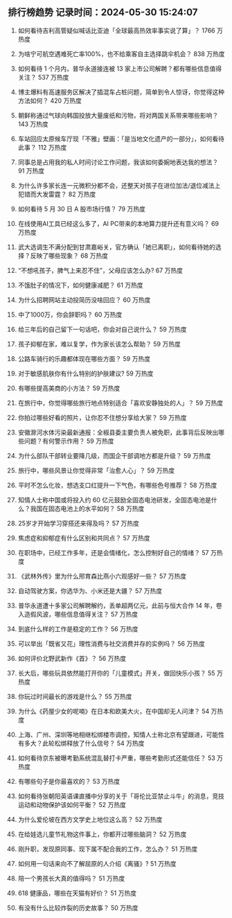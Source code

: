 
## 排行榜趋势 记录时间：2024-05-30 15:24:07
  
  1. 如何看待吉利高管疑似喊话比亚迪「全球最高热效率事实说了算」？ 1766 万热度
    
  2. 为啥宁可航空遇难死亡率100%，也不给乘客自主选择跳伞机会？ 838 万热度
    
  3. 如何看待 1 个月内，普华永道接连被 13 家上市公司解聘？都有哪些信息值得关注？ 537 万热度
    
  4. 博主爆料有高速服务区解决了插混车占桩问题，简单到令人惊讶，你觉得这种方法如何？ 420 万热度
    
  5. 朝鲜称通过气球向韩国投放大量废纸和污物，将对两国关系带来哪些影响？ 143 万热度
    
  6. 车站回应太原候车厅现「不雅」壁画：「是当地文化遗产的一部分」，如何看待此事？ 112 万热度
    
  7. 同事总是占用我的私人时间讨论工作问题，我该如何委婉地表达我的想法？ 91 万热度
    
  8. 为什么许多家长连一元微积分都不会，还整天对孩子在进位加法/退位减法上犯错而大发雷霆？ 82 万热度
    
  9. 如何看待 5 月 30 日 A 股市场行情？ 79 万热度
    
  10. 在线使用AI工具已经这么多了，AI PC带来的本地算力提升还有意义吗？ 69 万热度
    
  11. 武大选调生不满分配到甘肃嘉峪关，官方确认「她已离职」，如何看待她的选择？反映了哪些现象？ 68 万热度
    
  12. “不想吼孩子，脾气上来忍不住”，父母应该怎么办? 67 万热度
    
  13. 不饿肚子的情况下，如何健康减肥？ 61 万热度
    
  14. 为什么招聘网站主动投简历没啥回应？ 60 万热度
    
  15. 中了1000万，你会辞职吗？ 60 万热度
    
  16. 给三年后的自己留下一句话吧，你会对自己说什么？ 59 万热度
    
  17. 孩子抑郁在家，难以复学，作为家长该怎么帮助？ 59 万热度
    
  18. 公路车骑行的乐趣都体现在哪些方面？ 59 万热度
    
  19. 对于敏感肌肤你有什么特别的护肤建议? 59 万热度
    
  20. 有哪些提高美商的小方法？ 59 万热度
    
  21. 在旅行中，你觉得哪些旅行地点特别适合「喜欢安静独处的人」？ 59 万热度
    
  22. 你拍过哪些好看的照片，让你忍不住想分享给大家？ 59 万热度
    
  23. 安徽滁河水体污染最新通报：全椒县委主要负责人被免职，此事背后反映出哪些问题？有何警示作用？ 59 万热度
    
  24. 为什么部队干部转业要降几级，而国企干部调地方都是升级？ 59 万热度
    
  25. 旅行中，哪些风景让你觉得非常「治愈人心」？ 59 万热度
    
  26. 平时不怎么化妆，想选支口红提升一下气色，有哪些色号推荐？ 58 万热度
    
  27. 知情人士称中国或将投入约 60 亿元鼓励全固态电池研发，全固态电池是什么？我国在固态电池上的水平如何？ 58 万热度
    
  28. 25岁才开始学习穿搭还来得及吗？ 57 万热度
    
  29. 焦虑症和抑郁症有什么区别和共同点？ 57 万热度
    
  30. 在职场中，已经工作多年，还是会情绪化，怎么控制好自己的情绪？ 57 万热度
    
  31. 《武林外传》里为什么邢育森比燕小六观感好一些？ 57 万热度
    
  32. 自动驾驶方案，你选华为、小米还是大疆？ 57 万热度
    
  33. 普华永道遭十多家公司解聘解约，丢单超两亿元，此前与恒大合作 14 年，卷入造假风波，哪些信息值得关注？ 57 万热度
    
  34. 到底什么样的工作是稳定的工作？ 56 万热度
    
  35. 可以举出「既省又花」理性消费与社交消费并存的实例吗？ 56 万热度
    
  36. 如何评价北野武新作《首》？ 56 万热度
    
  37. 长大后，哪些玩具依然能打开你的「儿童模式」开关，做回快乐小孩？ 55 万热度
    
  38. 你玩过时间最长的游戏是什么？ 55 万热度
    
  39. 为什么《药屋少女的呢喃》在日本和欧美大火，在中国却无人问津？ 54 万热度
    
  40. 上海、广州、深圳等地相继松绑楼市调控，知情人士称北京有望跟进，可能性有多大？此轮松绑释放了什么信号？ 54 万热度
    
  41. 如何看待京东被曝考勤系统混乱替打卡严重，哪些考勤形式还能信任？ 53 万热度
    
  42. 有哪些句子是你最喜欢的？ 53 万热度
    
  43. 如何看待张朝阳英语课直播中分享的关于「哥伦比亚禁止斗牛」的消息，竞技运动和动物保护该如何平衡？ 52 万热度
    
  44. 为什么爱伦坡在西方文学史上地位这么高？ 52 万热度
    
  45. 在给娃选儿童节礼物这件事上，你都开过哪些脑洞？ 52 万热度
    
  46. 刚升职，发现原同事、现下属不配合我的工作，怎么办？ 51 万热度
    
  47. 如何用一句话来向不了解屈原的人介绍《离骚》? 51 万热度
    
  48. 陪一个男孩长大真的值得吗？ 51 万热度
    
  49. 618 健康品，哪些在天猫有好价？ 51 万热度
    
  50. 有没有什么比较炸裂的历史故事？ 50 万热度
    